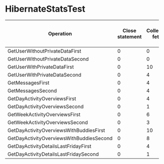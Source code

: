 # HibernateStatsTest

| Operation| Close statement| Collection fetch| Collection load| Collection recreate| Collection remove| Collection update| Connect| Entity delete| Entity fetch| Entity insert| Entity load| Entity update| Flush| Optimistic failure| Prepare statement| Query cache hit| Query cache miss| Query cache put| Query execution| Query execution max time| Second level cache hit| Second level cache miss| Second level cache put| Session close| Session open| Successful transaction| Transaction
| ---| ---| ---| ---| ---| ---| ---| ---| ---| ---| ---| ---| ---| ---| ---| ---| ---| ---| ---| ---| ---| ---| ---| ---| ---| ---| ---| ---
| GetUserWithoutPrivateDataFirst| 0| 0| 0| 0| 0| 0| 1| 0| 0| 0| 1| 0| 1| 0| 1| 0| 0| 0| 0| 0| 0| 0| 0| 3| 3| 1| 1
| GetUserWithoutPrivateDataSecond| 0| 0| 0| 0| 0| 0| 1| 0| 0| 0| 1| 0| 1| 0| 1| 0| 0| 0| 0| 0| 0| 0| 0| 2| 2| 1| 1
| GetUserWithPrivateDataFirst| 0| 10| 15| 0| 0| 0| 1| 0| 23| 0| 65| 0| 3| 0| 38| 0| 0| 0| 3| 0| 0| 0| 0| 2| 2| 3| 3
| GetUserWithPrivateDataSecond| 0| 4| 9| 0| 0| 0| 1| 0| 20| 0| 59| 0| 3| 0| 32| 0| 0| 0| 3| 0| 0| 0| 0| 2| 2| 3| 3
| GetMessagesFirst| 0| 4| 9| 0| 0| 0| 1| 0| 25| 0| 128| 0| 4| 0| 46| 0| 0| 0| 10| 17| 0| 0| 0| 2| 2| 6| 6
| GetMessagesSecond| 0| 4| 9| 0| 0| 0| 1| 0| 25| 0| 128| 0| 4| 0| 46| 0| 0| 0| 10| 20| 0| 0| 0| 2| 2| 6| 6
| GetDayActivityOverviewsFirst| 0| 4| 8| 0| 0| 0| 1| 0| 2| 0| 31| 0| 2| 0| 9| 0| 0| 0| 1| 0| 0| 0| 0| 2| 2| 2| 2
| GetDayActivityOverviewsSecond| 0| 1| 6| 0| 0| 0| 1| 0| 3| 0| 28| 0| 2| 0| 6| 0| 0| 0| 1| 1| 0| 0| 0| 2| 2| 2| 2
| GetWeekActivityOverviewsFirst| 0| 6| 19| 0| 0| 0| 1| 0| 2| 0| 70| 0| 2| 0| 11| 0| 0| 0| 1| 0| 0| 0| 0| 2| 2| 2| 2
| GetWeekActivityOverviewsSecond| 0| 3| 16| 0| 0| 0| 1| 0| 3| 0| 66| 0| 2| 0| 8| 0| 0| 0| 1| 1| 0| 0| 0| 2| 2| 2| 2
| GetDayActivityOverviewsWithBuddiesFirst| 0| 10| 51| 0| 0| 0| 1| 0| 21| 0| 256| 0| 3| 0| 46| 0| 0| 0| 10| 1| 0| 0| 0| 2| 2| 3| 3
| GetDayActivityOverviewsWithBuddiesSecond| 0| 8| 49| 0| 0| 0| 1| 0| 20| 0| 255| 0| 3| 0| 43| 0| 0| 0| 10| 0| 0| 0| 0| 2| 2| 3| 3
| GetDayActivityDetailsLastFridayFirst| 0| 4| 6| 0| 0| 0| 1| 0| 2| 0| 24| 0| 2| 0| 9| 0| 0| 0| 1| 0| 0| 0| 0| 2| 2| 2| 2
| GetDayActivityDetailsLastFridaySecond| 0| 1| 3| 0| 0| 0| 1| 0| 2| 0| 17| 0| 2| 0| 5| 0| 0| 0| 1| 0| 0| 0| 0| 2| 2| 2| 2
